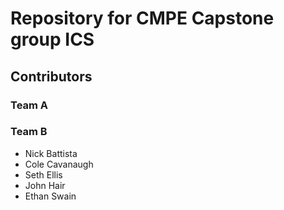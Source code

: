 # Repository for CMPE Capstone group ICS
## Contributors
### Team A
### Team B
- Nick Battista
- Cole Cavanaugh
- Seth Ellis
- John Hair
- Ethan Swain